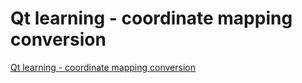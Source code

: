 # Qt learning - coordinate mapping conversion
[Qt learning - coordinate mapping conversion](https://aiwithcloud.com/2022/09/15/qt_learning___coordinate_mapping_conversion/)